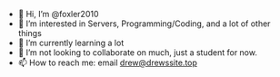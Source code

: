 - 👋 Hi, I’m @foxler2010
- 👀 I’m interested in Servers, Programming/Coding, and a lot of other things
- 🌱 I’m currently learning a lot
- 💞️ I’m not looking to collaborate on much, just a student for now.
- 📫 How to reach me: email drew@drewssite.top

<!---
foxler2010/foxler2010 is a ✨ special ✨ repository because its `README.md` (this file) appears on your GitHub profile.
You can click the Preview link to take a look at your changes.
--->
